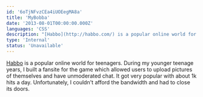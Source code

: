 ```yaml
---
id: '6oTjNFvzCEa4iUOEegMA8a'
title: 'MyBobba'
date: '2013-08-01T00:00:00.000Z'
languages: 'CSS'
description: "[Habbo](http://habbo.com/) is a popular online world for teenagers. During my younger teenage years, I built a fansite for the game which allowed users to upload pictures of themselves and have unmoderated chat. It got very popular with about 1k hits a day. Unfortunately, I couldn't afford the bandwidth and had to close its doors."
type: 'Internal'
status: 'Unavailable'
---
```


[Habbo](http://habbo.com/) is a popular online world for teenagers. During my younger teenage years, I built a fansite for the game which allowed users to upload pictures of themselves and have unmoderated chat. It got very popular with about 1k hits a day. Unfortunately, I couldn't afford the bandwidth and had to close its doors.
